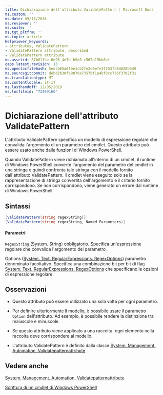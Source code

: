 ```yaml
---
title: Dichiarazione dell'attributo ValidatePattern | Microsoft Docs
ms.custom: ''
ms.date: 09/13/2016
ms.reviewer: ''
ms.suite: ''
ms.tgt_pltfrm: ''
ms.topic: article
helpviewer_keywords:
- attributes, ValidatePattern
- ValidatePattern attribute, described
- ValidatePattern attribute
ms.assetid: 87b811be-6d93-4e7d-b9d0-c567a19bb0ef
caps.latest.revision: 13
ms.openlocfilehash: 5edcb65a6fbe1cb2fe2d0efe3f763fb84628b049
ms.sourcegitcommit: debd2b38fb8070a7357bf1a4bf9cc736f3702f31
ms.translationtype: MT
ms.contentlocale: it-IT
ms.lasthandoff: 12/05/2019
ms.locfileid: "72369160"
---
```

# <a name="validatepattern-attribute-declaration"></a>Dichiarazione dell'attributo ValidatePattern

L'attributo ValidatePattern specifica un modello di espressione regolare che convalida l'argomento di un parametro del cmdlet. Questo attributo può essere usato anche dalle funzioni di Windows PowerShell.

Quando ValidatePattern viene richiamato all'interno di un cmdlet, il runtime di Windows PowerShell converte l'argomento del parametro del cmdlet in una stringa e quindi confronta tale stringa con il modello fornito dall'attributo ValidatePattern. Il cmdlet viene eseguito solo se la rappresentazione di stringa convertita dell'argomento e il criterio fornito corrispondono. Se non corrispondono, viene generato un errore dal runtime di Windows PowerShell.

## <a name="syntax"></a>Sintassi

```csharp
[ValidatePattern(string regexString)]
[ValidatePattern(string regexString, Named Parameters)]
```

#### <a name="parameters"></a>Parametri

`RegexString` ([System. String](/dotnet/api/System.String)) obbligatorio. Specifica un'espressione regolare che convalida l'argomento del parametro.

Options ([System. Text. RegularExpressions. RegexOptions](/dotnet/api/System.Text.RegularExpressions.RegexOptions)) parametro denominato facoltativo. Specifica una combinazione bit per bit di flag [System. Text. RegularExpressions. RegexOptions](/dotnet/api/System.Text.RegularExpressions.RegexOptions) che specificano le opzioni di espressione regolare.

## <a name="remarks"></a>Osservazioni

- Questo attributo può essere utilizzato una sola volta per ogni parametro.

- Per definire ulteriormente il modello, è possibile usare il parametro `Option` dell'attributo. Ad esempio, è possibile rendere la distinzione tra maiuscole e minuscole.

- Se questo attributo viene applicato a una raccolta, ogni elemento nella raccolta deve corrispondere al modello.

- L'attributo ValidatePattern è definito dalla classe [System. Management. Automation. Validatepatternattribute](/dotnet/api/System.Management.Automation.ValidatePatternAttribute) .

## <a name="see-also"></a>Vedere anche

[System. Management. Automation. Validatepatternattribute](/dotnet/api/System.Management.Automation.ValidatePatternAttribute)

[Scrittura di un cmdlet di Windows PowerShell](./writing-a-windows-powershell-cmdlet.md)
